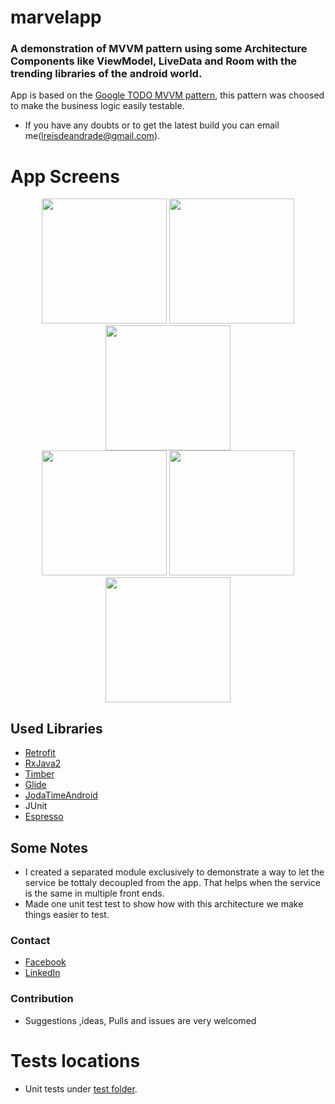 # marvelapp


### A demonstration of MVVM pattern using some Architecture Components like ViewModel, LiveData and Room with the trending libraries of the android world.

App is based on the [Google TODO MVVM pattern](https://github.com/googlesamples/android-architecture/tree/todo-mvvm-live/), this pattern was choosed to make the business logic easily testable.
- If you have any doubts or to get the latest build you can email me(<lreisdeandrade@gmail.com>).


# App Screens

<p align="center">

<img src="https://user-images.githubusercontent.com/19539537/81988433-d0ce1a80-9611-11ea-882f-f60c7488d3b3.png" width = 200>
<img src="https://user-images.githubusercontent.com/19539537/82005619-31724d00-963c-11ea-9011-82f055289e98.png" width = 200>
<img src="https://user-images.githubusercontent.com/19539537/82004668-e2c3b380-9639-11ea-97c3-cd5741e6472e.png" width = 200>
<br>
<img src="https://user-images.githubusercontent.com/19539537/82001852-8e690580-9632-11ea-91d6-ce7d7855b32a.png" width = 200>
<img src="https://user-images.githubusercontent.com/19539537/81990092-d6792f80-9614-11ea-9b59-d813d904f284.png" width = 200>
<img src="https://user-images.githubusercontent.com/19539537/82006253-c7f33e00-963d-11ea-9f0c-87169dc15f32.png" width = 200>

</p>




## Used Libraries
- [Retrofit](http://square.github.io/retrofit)
- [RxJava2](https://github.com/ReactiveX/RxJava)
- [Timber](https://github.com/JakeWharton/timber)
- [Glide](https://github.com/bumptech/glide)
- [JodaTimeAndroid](https://github.com/dlew/joda-time-android)
- JUnit
- [Espresso](https://developer.android.com/training/testing/espresso/index.html)


## Some Notes

- I created a separated module exclusively to demonstrate a way to let the service be tottaly decoupled from the app. That helps when the service is the same in multiple front ends.
- Made one unit test test to show how with this architecture we make things easier to test.

### Contact
- [Facebook](https://www.facebook.com/leandro.reisdeandrade)
- [LinkedIn](https://www.linkedin.com/in/leandro-reis-de-andrade-643080a3/)

### Contribution
- Suggestions ,ideas, Pulls and issues are very welcomed

 # Tests locations
 - Unit tests under [test folder](https://github.com/lreisdeandrade/moviedb/tree/master/app/src/test).

